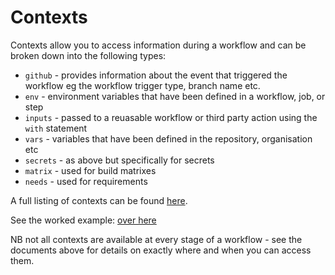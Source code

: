 # Contexts

Contexts allow you to access information during a workflow and can be broken down into the following types:

- `github` - provides information about the event that triggered the workflow eg the workflow trigger type, branch name etc.
- `env` - environment variables that have been defined in a workflow, job, or step 
- `inputs` - passed to a reuasable workflow or third party action using the `with` statement
- `vars` - variables that have been defined in the repository, organisation etc
- `secrets` - as above but specifically for secrets
- `matrix` - used for build matrixes
- `needs` - used for requirements

A full listing of contexts can be found [here](https://docs.github.com/en/enterprise-cloud@latest/actions/writing-workflows/choosing-what-your-workflow-does/accessing-contextual-information-about-workflow-runs).

See the worked example: [over here](../.github/workflows/06-contexts.yaml)

NB not all contexts are available at every stage of a workflow - see the documents above for details on exactly where and when you can access them.